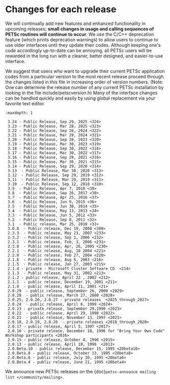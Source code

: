 # Changes for each release

We will continually add new features and enhanced functionality in
upcoming releases; **small changes in usage and calling sequences of
PETSc routines will continue to occur**. We use the C/C++ deprecation
feature (which prints deprecation warnings) to allow users to continue
to use older interfaces until they update their codes. Although keeping one's code
accordingly up-to-date can be annoying, all PETSc users will be
rewarded in the long run with a cleaner, better designed, and
easier-to-use interface.

We suggest that users who want to upgrade their current PETSc
application codes from a particular version to the most recent
release proceed through the changes listed in this file in increasing
order of version numbers. (Note: One can determine the release number
of any current PETSc installation by looking in the file
include/petscversion.h) Many of the interface changes can be handled
quickly and easily by using global replacement via your favorite text
editor.

```{toctree}
:maxdepth: 1

 3.24 - Public Release, Sep 29, 2025 <324>
 3.23 - Public Release, Mar 28, 2025 <323>
 3.22 - Public Release, Sep 28, 2024 <322>
 3.21 - Public Release, Mar 29, 2024 <321>
 3.20 - Public Release, Sep 28, 2023 <320>
 3.19 - Public Release, Mar 30, 2023 <319>
 3.18 - Public Release, Sep 30, 2022 <318>
 3.17 - Public Release, Mar 30, 2022 <317>
 3.16 - Public Release, Sep 29, 2021 <316>
 3.15 - Public Release, Mar 30, 2021 <315>
 3.14 - Public Release, Sep 29, 2020 <314>
 3.13  - Public Release, Mar 30, 2020 <313>
 3.12  - Public Release, Sep 29, 2019 <312>
 3.11  - Public Release, Mar 29, 2019 <311>
 3.10  - Public Release, Sep 12, 2018 <310>
 3.9  - Public Release, Apr 7, 2018 <39>
 3.8  - Public Release, Sep 26, 2017 <38>
 3.7  - Public Release, Apr 25, 2016 <37>
 3.6  - Public Release, Jun 9, 2015 <36>
 3.5  - Public Release, Jun 30, 2014 <35>
 3.4  - Public Release, May 13, 2013 <34>
 3.3  - Public Release, Jun 5, 2012 <33>
 3.2  - Public Release, Sep 8, 2011 <32>
 3.1  - Public release, Mar 25, 2010 <31>
 3.0.0  - Public release, Dec 19, 2008 <300>
 2.3.3  - Public release, May 23, 2007 <233>
 2.3.2  - Public release, Sep 1, 2006 <232>
 2.3.1  - Public release, Feb, 3, 2006 <231>
 2.3.0  - Public release, Apr, 26, 2005 <230>
 2.2.1  - Public release, Aug, 18 2004 <221>
 2.2.0  - Public release, Feb 27, 2004 <220>
 2.1.6  - Public release, Aug 5, 2003 <216>
 2.1.5  - Public release, Jan 27, 2003 <215>
 2.1.4 - private - Microsoft Cluster Software CD  <214>
 2.1.3  - Public release, May 31, 2002 <213>
 2.1.2 - public release, April 22 , 2002 <212>
 2.1.1  - public release, December 19, 2001 <211>
 2.1.0  - public release, April 11, 2001 <21>
 2.0.29  - public release, September 26, 2000 <2029>
 2.0.28  - public release, March 27, 2000 <2028>
 2.0.25, 2.0.26, 2.0.27 - private releases  <2025_through_2027>
 2.0.24  - public release, April 6, 1999 <2024>
 2.0.23 - private release, September 29,1998 <2023>
 2.0.22  - public release, April 29, 1998 <2022>
 2.0.21  - public release, November 13, 1997 <2021>
 2.0.18, 2.0.19, 2.0.20  - private releases <2018_through_2020>
 2.0.17 - public release, April 5, 1997 <2017>
 2.0.16 - private release, December 10, 1996 for "Bring Your Own Code" Workshop participants <2016>
 2.0.15 - public release, October 4, 1996 <2015>
 2.0.13 - public release, April 18, 1996  <2013>
 2.0.Beta.10 - public release, December 15, 1995 <20beta10>
 2.0.Beta.8 - public release, October 13, 1995 <20beta8>
 2.0.Beta.6 - public release, July 30, 1995 <20beta6>
 2.0.Beta.4 - public release, June 21, 1995 <20beta4>
```

We announce new PETSc releases on the
{doc}`petsc-announce mailing list </community/mailing>`.
